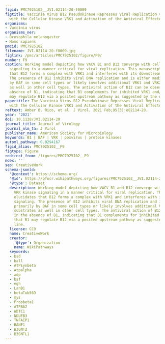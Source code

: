 ```yaml
---
figid: PMC7925102__JVI.02114-20-f0009
figtitle: Vaccinia Virus B12 Pseudokinase Represses Viral Replication via Interaction
  with the Cellular Kinase VRK1 and Activation of the Antiviral Effector BAF
organisms:
- Vaccinia virus
organisms_ner:
- Drosophila melanogaster
- Homo sapiens
pmcid: PMC7925102
filename: JVI.02114-20-f0009.jpg
figlink: /pmc/articles/PMC7925102/figure/F9/
number: F9
caption: Working model depicting how VACV B1 and B12 converge with cellular VRK kinase
  signaling in a manner critical for viral replication. This manuscript elucidates
  that B12 forms a complex with VRK1 and interferes with its downstream signaling.
  The presence of B12 inhibits viral DNA replication and is either mediated primarily
  by BAF in some cell types or likely involves additional VRK1 and VRK2 substrates
  as well in other cell types. The antiviral action of B12 can be observed in the
  absence of B1, indicating that B1 complements for inhibited VRK1 and/or that B1
  may regulate B12 via a posited upstream pathway as suggested by the dotted line.
papertitle: The Vaccinia Virus B12 Pseudokinase Represses Viral Replication via Interaction
  with the Cellular Kinase VRK1 and Activation of the Antiviral Effector BAF.
reftext: Amber B. Rico, et al. J Virol. 2021 Feb;95(3):e02114-20.
year: '2021'
doi: 10.1128/JVI.02114-20
journal_title: Journal of Virology
journal_nlm_ta: J Virol
publisher_name: American Society for Microbiology
keywords: B1 | BAF | VRK | poxvirus | protein kinases
automl_pathway: 0.9294167
figid_alias: PMC7925102__F9
figtype: Figure
redirect_from: /figures/PMC7925102__F9
ndex: ''
seo: CreativeWork
schema-jsonld:
  '@context': https://schema.org/
  '@id': https://pfocr.wikipathways.org/figures/PMC7925102__JVI.02114-20-f0009.html
  '@type': Dataset
  description: Working model depicting how VACV B1 and B12 converge with cellular
    VRK kinase signaling in a manner critical for viral replication. This manuscript
    elucidates that B12 forms a complex with VRK1 and interferes with its downstream
    signaling. The presence of B12 inhibits viral DNA replication and is either mediated
    primarily by BAF in some cell types or likely involves additional VRK1 and VRK2
    substrates as well in other cell types. The antiviral action of B12 can be observed
    in the absence of B1, indicating that B1 complements for inhibited VRK1 and/or
    that B1 may regulate B12 via a posited upstream pathway as suggested by the dotted
    line.
  license: CC0
  name: CreativeWork
  creator:
    '@type': Organization
    name: WikiPathways
  keywords:
  - bsd
  - ball
  - ATPsynbeta
  - Atpalpha
  - adp
  - baf
  - egh
  - LanB1
  - betaTub56D
  - mys
  - Prosbeta1
  - ATP8A2
  - WDTC1
  - NDUFB3
  - TNFAIP1
  - BANF1
  - B3GNT2
  - B3GNTL1
---
```

